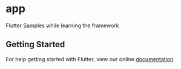 # app

Flutter Samples while learning the framework

## Getting Started

For help getting started with Flutter, view our online
[documentation](http://flutter.io/).
